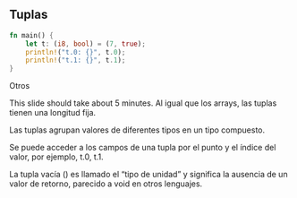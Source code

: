 ## Tuplas

```rust
fn main() {
    let t: (i8, bool) = (7, true);
    println!("t.0: {}", t.0);
    println!("t.1: {}", t.1);
}
```

Otros 

This slide should take about 5 minutes.
Al igual que los arrays, las tuplas tienen una longitud fija.

Las tuplas agrupan valores de diferentes tipos en un tipo compuesto.

Se puede acceder a los campos de una tupla por el punto y el índice del valor, por ejemplo, t.0, t.1.

La tupla vacía () es llamado el “tipo de unidad” y significa la ausencia de un valor de retorno, parecido a void en otros lenguajes.
